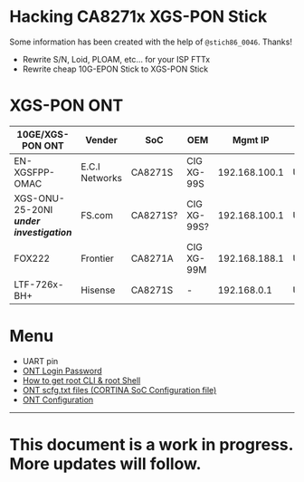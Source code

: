 # Hacking CA8271x XGS-PON Stick

Some information has been created with the help of `@stich86_0046`. Thanks!

- Rewrite S/N, Loid, PLOAM, etc… for your ISP FTTx
- Rewrite cheap 10G-EPON Stick to XGS-PON Stick

# XGS-PON ONT

| 10GE/XGS-PON ONT | Vender | SoC | OEM | Mgmt IP | Mgmt | URL |
| --- | --- | --- | --- | --- | --- | --- |
| EN-XGSFPP-OMAC | E.C.I Networks | CA8271S | CIG XG-99S | 192.168.100.1 | UART/Telnet | [Link](https://ecin.ca/xgs-pon-sfp-stick-module-xgspon-ont-w-t-mac-function-mounted-on-sfp-package/) |
| XGS-ONU-25-20NI ***under investigation*** | FS.com | CA8271S? | CIG XG-99S? | 192.168.100.1 | UART/Telnet | [Link](https://www.fs.com/jp/products/185594.html) |
| FOX222 | Frontier | CA8271A | CIG XG-99M | 192.168.188.1 | UART | -   |
| LTF-726x-BH+ | Hisense | CA8271S | -   | 192.168.0.1 | UART/SSH/Web | [Link](https://www.taobao.com/list/item/658650417501.htm) |

# Menu
- UART pin
- [ONT Login Password](/doc/Password.md)
- [How to get root CLI & root Shell](/doc/rootShell.md)
- [ONT scfg.txt files (CORTINA SoC Configuration file)](/doc/scfg_files.md)
- [ONT Configuration](/doc/Configuration.md)

* * *

# This document is a work in progress. More updates will follow.